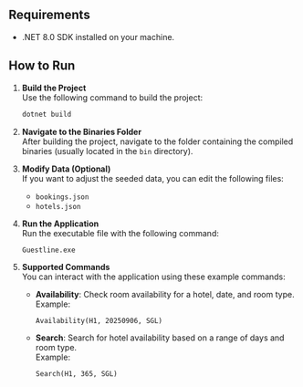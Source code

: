 ﻿## Requirements
- .NET 8.0 SDK installed on your machine.

## How to Run
1. **Build the Project**  
   Use the following command to build the project:  
   ```bash
   dotnet build
   ```

2. **Navigate to the Binaries Folder**  
   After building the project, navigate to the folder containing the compiled binaries (usually located in the `bin` directory).

3. **Modify Data (Optional)**  
   If you want to adjust the seeded data, you can edit the following files:  
   - `bookings.json`
   - `hotels.json`

4. **Run the Application**  
   Run the executable file with the following command:  
   ```bash
   Guestline.exe
   ```

5. **Supported Commands**  
   You can interact with the application using these example commands:  
   - **Availability**: Check room availability for a hotel, date, and room type.  
     Example:  
     ```plaintext
     Availability(H1, 20250906, SGL)
     ```
   - **Search**: Search for hotel availability based on a range of days and room type.  
     Example:  
     ```plaintext
     Search(H1, 365, SGL)
     ```